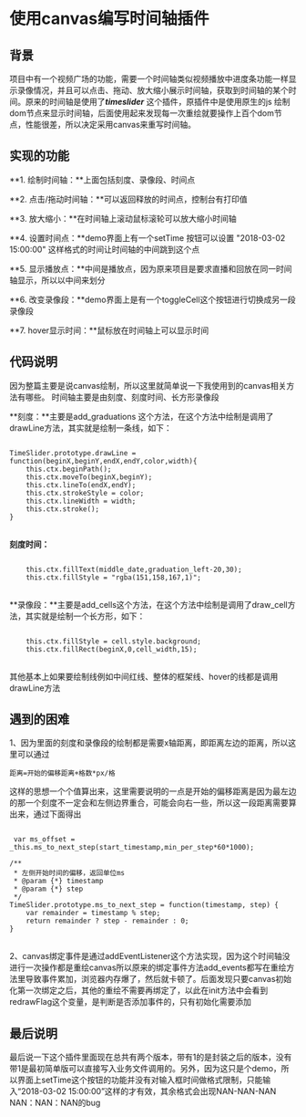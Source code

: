 # 使用canvas编写时间轴插件 #


## **背景** ##
项目中有一个视频广场的功能，需要一个时间轴类似视频播放中进度条功能一样显示录像情况，并且可以点击、拖动、放大缩小展示时间轴，获取到时间轴的某个时间。原来的时间轴是使用了***timeslider*** 这个插件，原插件中是使用原生的js 绘制dom节点来显示时间轴，后面使用起来发现每一次重绘就要操作上百个dom节点，性能很差，所以决定采用canvas来重写时间轴。

## **实现的功能** ##
**1. 绘制时间轴：**上面包括刻度、录像段、时间点

**2. 点击/拖动时间轴：**可以返回释放的时间点，控制台有打印值

**3. 放大缩小：**在时间轴上滚动鼠标滚轮可以放大缩小时间轴

**4. 设置时间点：**demo界面上有一个setTime 按钮可以设置 "2018-03-02 15:00:00" 这样格式的时间让时间轴的中间跳到这个点

**5. 显示播放点：**中间是播放点，因为原来项目是要求直播和回放在同一时间轴显示，所以以中间来划分

**6. 改变录像段：**demo界面上是有一个toggleCell这个按钮进行切换成另一段录像段

**7. hover显示时间：**鼠标放在时间轴上可以显示时间

## 代码说明 ##
因为整篇主要是说canvas绘制，所以这里就简单说一下我使用到的canvas相关方法有哪些。
时间轴主要是由刻度、刻度时间、长方形录像段

**刻度：**主要是add_graduations 这个方法，在这个方法中绘制是调用了drawLine方法，其实就是绘制一条线，如下：
<pre>
<code>
TimeSlider.prototype.drawLine = function(beginX,beginY,endX,endY,color,width){
	this.ctx.beginPath();
	this.ctx.moveTo(beginX,beginY);
	this.ctx.lineTo(endX,endY);
	this.ctx.strokeStyle = color;
	this.ctx.lineWidth = width;
	this.ctx.stroke();
}    
</code>
</pre>

**刻度时间：**
<pre>
<code>
    this.ctx.fillText(middle_date,graduation_left-20,30);
    this.ctx.fillStyle = "rgba(151,158,167,1)";
</code>
</pre>

**录像段：**主要是add_cells这个方法，在这个方法中绘制是调用了draw_cell方法，其实就是绘制一个长方形，如下：
<pre>
<code>
    this.ctx.fillStyle = cell.style.background;
    this.ctx.fillRect(beginX,0,cell_width,15);
</code>
</pre>

其他基本上如果要绘制线例如中间红线、整体的框架线、hover的线都是调用drawLine方法

## 遇到的困难 ##
1、因为里面的刻度和录像段的绘制都是需要x轴距离，即距离左边的距离，所以这里可以通过

    距离=开始的偏移距离+格数*px/格 
这样的思想一个个值算出来，这里需要说明的一点是开始的偏移距离是因为最左边的那一个刻度不一定会和左侧边界重合，可能会向右一些，所以这一段距离需要算出来，通过下面得出
<pre>
<code>
 var ms_offset = _this.ms_to_next_step(start_timestamp,min_per_step*60*1000);

/**
 * 左侧开始时间的偏移，返回单位ms
 * @param {*} timestamp 
 * @param {*} step 
 */
TimeSlider.prototype.ms_to_next_step = function(timestamp, step) {
    var remainder = timestamp % step;
    return remainder ? step - remainder : 0;
}
</code>
</pre>

2、canvas绑定事件是通过addEventListener这个方法实现，因为这个时间轴没进行一次操作都是重绘canvas所以原来的绑定事件方法add_events都写在重绘方法里导致事件累加，浏览器内存爆了，然后就卡顿了。后面发现只要canvas初始化第一次绑定之后，其他的重绘不需要再绑定了，以此在init方法中会看到redrawFlag这个变量，是判断是否添加事件的，只有初始化需要添加

## 最后说明 ##
最后说一下这个插件里面现在总共有两个版本，带有1的是封装之后的版本，没有带1是最初简单版可以直接写入业务文件调用的。另外，因为这只是个demo，所以界面上setTime这个按钮的功能并没有对输入框时间做格式限制，只能输入“2018-03-02 15:00:00”这样的才有效，其余格式会出现NAN-NAN-NAN NAN：NAN：NAN的bug